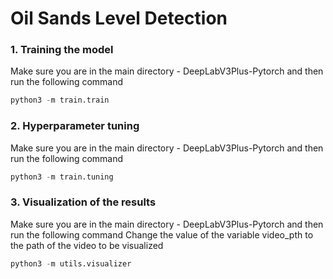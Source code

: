 # Oil Sands Level Detection 

### 1. Training the model
Make sure you are in the main directory - DeepLabV3Plus-Pytorch and then run the following command
```python
python3 -m train.train
```
### 2. Hyperparameter tuning 
Make sure you are in the main directory - DeepLabV3Plus-Pytorch and then run the following command
```python
python3 -m train.tuning
```

### 3. Visualization of the results
Make sure you are in the main directory - DeepLabV3Plus-Pytorch and then run the following command
Change the value of the variable video_pth to the path of the video to be visualized
```python
python3 -m utils.visualizer 
```
